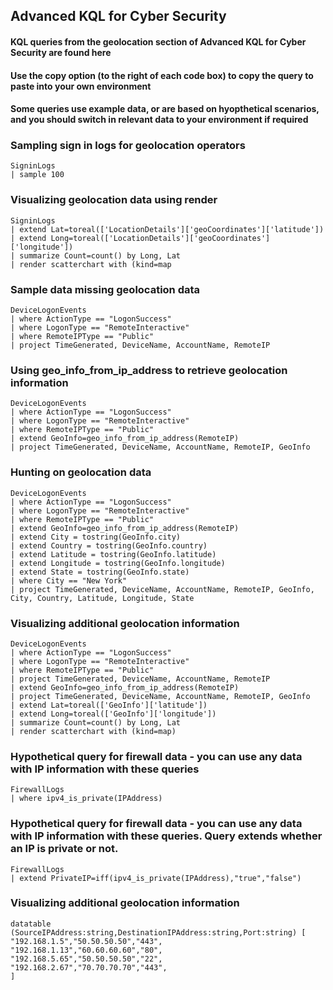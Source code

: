 ## Advanced KQL for Cyber Security 

#### KQL queries from the geolocation section of Advanced KQL for Cyber Security are found here

#### Use the copy option (to the right of each code box) to copy the query to paste into your own environment

#### Some queries use example data, or are based on hyopthetical scenarios, and you should switch in relevant data to your environment if required

### Sampling sign in logs for geolocation operators
```KQL
SigninLogs
| sample 100
```

### Visualizing geolocation data using render
```KQL
SigninLogs
| extend Lat=toreal(['LocationDetails']['geoCoordinates']['latitude'])
| extend Long=toreal(['LocationDetails']['geoCoordinates']['longitude'])
| summarize Count=count() by Long, Lat
| render scatterchart with (kind=map
```

### Sample data missing geolocation data
```KQL
DeviceLogonEvents
| where ActionType == "LogonSuccess"
| where LogonType == "RemoteInteractive"
| where RemoteIPType == "Public"
| project TimeGenerated, DeviceName, AccountName, RemoteIP
```

### Using geo_info_from_ip_address to retrieve geolocation information
```KQL
DeviceLogonEvents
| where ActionType == "LogonSuccess"
| where LogonType == "RemoteInteractive"
| where RemoteIPType == "Public"
| extend GeoInfo=geo_info_from_ip_address(RemoteIP)
| project TimeGenerated, DeviceName, AccountName, RemoteIP, GeoInfo
```

### Hunting on geolocation data
```KQL
DeviceLogonEvents
| where ActionType == "LogonSuccess"
| where LogonType == "RemoteInteractive"
| where RemoteIPType == "Public"
| extend GeoInfo=geo_info_from_ip_address(RemoteIP)
| extend City = tostring(GeoInfo.city)
| extend Country = tostring(GeoInfo.country)
| extend Latitude = tostring(GeoInfo.latitude)
| extend Longitude = tostring(GeoInfo.longitude)
| extend State = tostring(GeoInfo.state)
| where City == "New York"
| project TimeGenerated, DeviceName, AccountName, RemoteIP, GeoInfo, City, Country, Latitude, Longitude, State
```

### Visualizing additional geolocation information
```KQL
DeviceLogonEvents
| where ActionType == "LogonSuccess"
| where LogonType == "RemoteInteractive"
| where RemoteIPType == "Public"
| project TimeGenerated, DeviceName, AccountName, RemoteIP
| extend GeoInfo=geo_info_from_ip_address(RemoteIP)
| project TimeGenerated, DeviceName, AccountName, RemoteIP, GeoInfo
| extend Lat=toreal(['GeoInfo']['latitude'])
| extend Long=toreal(['GeoInfo']['longitude'])
| summarize Count=count() by Long, Lat
| render scatterchart with (kind=map)
```

### Hypothetical query for firewall data - you can use any data with IP information with these queries
```KQL
FirewallLogs
| where ipv4_is_private(IPAddress)
```

### Hypothetical query for firewall data - you can use any data with IP information with these queries. Query extends whether an IP is private or not.
```KQL
FirewallLogs
| extend PrivateIP=iff(ipv4_is_private(IPAddress),"true","false")
```

### Visualizing additional geolocation information
```KQL
datatable (SourceIPAddress:string,DestinationIPAddress:string,Port:string) [
"192.168.1.5","50.50.50.50","443",
"192.168.1.13","60.60.60.60","80",
"192.168.5.65","50.50.50.50","22",
"192.168.2.67","70.70.70.70","443",
] 
```
